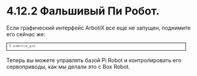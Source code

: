 # 4.12.2 Фальшивый Пи Робот.

Если графический интерфейс ArbotiX все еще не запущен, поднимите его сейчас же:

![](../.gitbook/assets/image%20%2883%29.jpeg)

Теперь вы можете управлять базой Pi Robot и контролировать его сервоприводы, как мы делали это с Box Robot.



